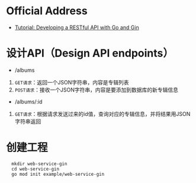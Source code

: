 # Official Address
+ [Tutorial: Developing a RESTful API with Go and Gin](https://golang.google.cn/doc/tutorial/web-service-gin)

# 设计API（Design API endpoints）
+ /albums
1. `GET请求`：返回一个JSON字符串，内容是专辑列表
2. `POST请求`：接收一个JSON字符串，内容是要添加到数据库的新专辑信息
+ /albums/:id
1. `GET请求`：根据请求发送过来的id值，查询对应的专辑信息，并将结果用JSON字符串返回
# 创建工程
```
  mkdir web-service-gin
  cd web-service-gin
  go mod init example/web-service-gin
```

